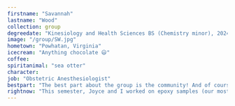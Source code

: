 ```yaml
---
firstname: "Savannah"
lastname: "Wood"
collection: group
degreedate: "Kinesiology and Health Sciences BS (Chemistry minor), 2024"
image: "/group/SW.jpg"
hometown: "Powhatan, Virginia"
icecream: "Anything chocolate 😃"
coffee:
spiritanimal: "sea otter"
character:
job: "Obstetric Anesthesiologist"
bestpart: "The best part about the group is the community! And of course, pie night at the Meldrums’ house!!"
rightnow: "This semester, Joyce and I worked on epoxy samples (our most recent epoxy was made in the heat chamber) and afterwards we started to measure them under the magnet with Tyler’s help."
---
```

